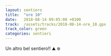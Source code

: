 ```yaml
---
layout: sentiero
title:  "ore 10"
date:   2018-08-14 09:05:00 +0100
track:  /assets/tracks/2018-08-14-ore_10.gpx
track_color: green
categories: sentieri
---
```


Un altro bel sentiero!! :mountain: :snowflake: